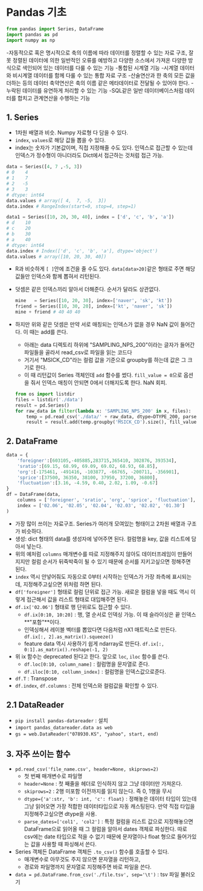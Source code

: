 # Pandas 기초

```py
from pandas import Series, DataFrame
import pandas as pd
import numpy as np
```

-자동적으로 혹은 명시적으로 축의 이름에 따라 데이터를 정렬할 수 있는 자료 구조, 잘못 정렬된 데이터에 의한 일반적인 오류를 예방하고 다양한 소스에서 가져온 다양한 방식으로 색인되어 있는 데이터를 다룰 수 있는 기능
-통합된 시계열 기능
-시계열 데이터와 비시계열 데이터를 함께 다룰 수 있는 통합 자료 구조
-산술연산과 한 축의 모든 값을 더하는 등의 데이터 축약연산은 축의 이름 같은 메타데이터로 전달될 수 있어야 한다.
-누락된 데이터를 유연하게 처리할 수 있는 기능
-SQL같은 일반 데이터베이스처럼 데이터를 합치고 관계연산을 수행하는 기능

## 1. Series

- 1차원 배열과 비슷. Numpy 자료형 다 담을 수 있다.
- `index`, `values`로 해당 값들 뽑을 수 있다.
- index는 숫자가 기본값이며, 직접 지정해줄 수도 있다. 인덱스로 접근할 수 있는데 인덱스가 정수형이 아니더라도 Dict에서 접근하는 것처럼 접근 가능.

```py
data = Series([4, 7 ,-5, 3])
# 0    4
# 1    7
# 2   -5
# 3    3
# dtype: int64
data.values # array([ 4,  7, -5,  3])
data.index # RangeIndex(start=0, stop=4, step=1)

data1 = Series([10, 20, 30, 40], index = ['d', 'c', 'b', 'a'])
# d    10
# c    20
# b    30
# a    40
# dtype: int64
data.index # Index(['d', 'c', 'b', 'a'], dtype='object')
data.values # array([10, 20, 30, 40])
```

- R과 비슷하게 `[ ]`안에 조건을 줄 수도 있다. `data[data>20]`같은 형태로 주면 해당 값들만 인덱스와 함께 뽑혀서 리턴된다.
- 덧셈은 같은 인덱스끼리 알아서 더해준다. 순서가 달라도 상관없다.

    ```py
    mine   = Series([10, 20, 30], index=['naver', 'sk', 'kt'])
    friend = Series([10, 30, 20], index=['kt', 'naver', 'sk'])
    mine + friend # 40 40 40
    ```

- 하지만 위와 같은 덧셈은 만약 서로 매칭되는 인덱스가 없을 경우 NaN 값이 들어간다. 이 때는 add를 쓴다.
    + 아래는 data 디렉토리 하위에 "SAMPLING_NPS_200"이라는 글자가 들어간 파일들을 골라서 read_csv로 파일을 읽는 코드다
    + 거기서 "MSICK_CD"라는 컬럼 값을 기준으로 groupby를 하는데 값은 그 크기로 한다.
    + 이 때 리턴값이 Series 객체인데 `add` 함수를 썼다. `fill_value = 0`으로 옵션을 줘서 인덱스 매칭이 안되면 0에서 더해지도록 한다. NaN 회피.

    ```py
    from os import listdir
    files = listdir('./data')
    result = pd.Series()
    for raw_data in filter(lambda x: 'SAMPLING_NPS_200' in x, files):
        temp = pd.read_csv('./data/' + raw_data, dtype=DTYPE_200, parse_dates=PARSE_DATES_200)
        result = result.add(temp.groupby('MSICK_CD').size(), fill_value = 0)
    ```

## 2. DataFrame

```py
data = {
    'foreigner':[603105,-405885,283715,365410, 302876, 393534],
    'sratio':[69.15, 68.99, 69.09, 69.02, 68.93, 68.85],
    'org':[-175461, -491416, -103877, -66765, -200711, -356901],
    'sprice':[37500, 36350, 38100, 37950, 37200, 36800],
    'fluctuation':[3.16, -4.59, 0.40, 2.02, 1.09, -0.67]
}
df = DataFrame(data,
    columns = ['foreigner', 'sratio', 'org', 'sprice', 'fluctuation'],
    index = ['02.06', '02.05', '02.04', '02.03', '02.02', '01.30']
)
```

- 가장 많이 쓰이는 자료구조. Series가 여러개 모여있는 형태이고 2차원 배열과 구조가 비슷하다.
- 생성: dict 형태의 data를 생성자에 넣어주면 된다. 컬럼명을 key, 값을 리스트에 담아서 넣는다.
- 위의 예처럼 `columns` 매개변수를 따로 지정해주지 않아도 데이터프레임이 만들어지지만 컬럼 순서가 뒤죽박죽이 될 수 있기 때문에 순서를 지키고싶으면 정해주면 된다.
- `index` 역시 안넣어줘도 자동으로 0부터 시작하는 인덱스가 가장 좌측에 표시되는데, 지정해주고싶으면 위처럼 하면 된다.
- `df['foreigner']` 형태로 컬럼 단위로 접근 가능. 새로운 컬럼을 넣을 때도 역시 이렇게 접근해서 값을 리스트 형태로 대입해주면 된다.
- `df.ix['02.06']` 형태로 행 단위로도 접근할 수 있다.
    + `df.ix[0:10, 10:20]` : 행, 열 순서로 인덱싱 가능. 이 때 슬라이싱은 끝 인덱스 **"포함"**이다.
    + 인덱싱해서 레이블 벡터를 뽑았다면 다음처럼 nX1 매트릭스로 만든다. `df.ix[:, 2].as_matrix().squeeze()` 
    + feature data 역시 사용하기 쉽게 ndarray로 만든다. `df.ix[:, 0:1].as_matrix().reshape(-1, 2)`
- 위 ix 함수는 deprecated 된다고 한다. 앞으로 `loc`, `iloc` 함수를 쓴다.
    + `df.loc[0:10, column_name]` : 컬럼명을 문자열로 준다.
    + `df.iloc[0:10, collumn_index]` : 컬럼명을 인덱스값으로준다.
- `df.T` : Transpose
- `df.index`, `df.columns` : 전체 인덱스와 컬럼값을 확인할 수 있다.

## 2.1 DataReader

- `pip install pandas-datareader` : 설치
- `import pandas_datareader.data as web`
- `gs = web.DataReader("078930.KS", "yahoo", start, end)`

## 3. 자주 쓰이는 함수

- `pd.read_csv('file_name.csv', header=None, skiprows=2)`
    + 첫 번째 매개변수로 파일명
    + `header=None` : 첫 째줄을 헤더로 인식하지 않고 그냥 데이터만 가져온다.
    + `skiprows=2` : 2행 미포함 이전까지를 읽지 않는다. 즉 0, 1행을 무시
    + `dtype={'a':str, 'b': int, 'c': float}` : 정해놓은 데이터 타입이 있는데 그냥 읽어오면 가장 적합한 데이터타입으로 자동 캐스팅된다. 만약 직접 타입을 지정해주고싶으면 dtype을 사용.
    + `parse_dates=['col1', 'col2']` : 특정 컬럼을 리스트 값으로 지정해놓으면 DataFrame으로 읽어올 때 그 컬럼을 알아서 dates 객체로 파싱한다. 따로 csv에는 date 타입으로 적을 수 없기 때문에 문자열이나 float 형으로 들어가있는 값을 사용할 때 파싱해서 쓴다.
- Series 객체든 DataFrame 객체든 `.to_csv()` 함수를 호출할 수 있다.
    + 매개변수로 아무것도 주지 않으면 문자열을 리턴하고,
    + 경로와 파일명까지 문자열로 지정해주면 바로 파일을 쓴다.
- `data = pd.DataFrame.from_csv('./file.tsv', sep='\t')` : tsv 파일 불러오기
